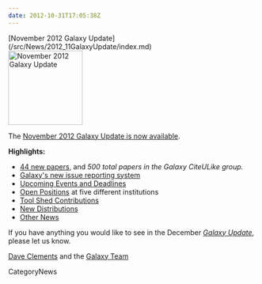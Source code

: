 ```yaml
---
date: 2012-10-31T17:05:38Z
---
```

<div class='newsItemHeader'>[November 2012 Galaxy Update](/src/News/2012_11GalaxyUpdate/index.md)</div>

<div class='right'><a href='/GalaxyUpdates/2012_11'><img src='/Images/Logos/GalaxyUpdate200.png' alt='November 2012 Galaxy Update' width=150 /></a></div>

The [November 2012 Galaxy Update is now available](/src/GalaxyUpdates/2012_11/index.md). 

**Highlights:**

* [44 new papers](/GalaxyUpdates/2012_11#new-papers), and *500 total papers in the Galaxy CiteULike group.*
* [Galaxy's new issue reporting system](/GalaxyUpdates/2012_11#new-trello-issue-board)
* [Upcoming Events and Deadlines](/GalaxyUpdates/2012_11#upcoming-events-and-deadlines)
* [Open Positions](/GalaxyUpdates/2012_11#whos-hiring) at five different institutions
* [Tool Shed Contributions](/GalaxyUpdates/2012_11#tool-shed-contributions)
* [New Distributions](/GalaxyUpdates/2012_11#new-distributions)
* [Other News](/GalaxyUpdates/2012_11#other-news)

If you have anything you would like to see in the December *[Galaxy Update](/src/GalaxyUpdates/index.md)*, please let us know.

[Dave Clements](/DaveClements) and the [Galaxy Team](/src/GalaxyTeam/index.md)


CategoryNews
